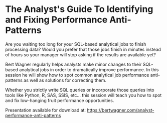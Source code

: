 # The Analyst's Guide To Identifying and Fixing Performance Anti-Patterns


Are you waiting too long for your SQL-based analytical jobs to finish processing data? Would you prefer that those jobs finish in minutes instead of hours so your manager will stop asking if the results are available yet? 

Bert Wagner regularly helps analysts make minor changes to their SQL-based analytical jobs in order to dramatically improve performance. In this session he will show how to spot common analytical job performance anti-patterns as well as solutions for correcting them. 

Whether you strictly write SQL queries or incorporate those queries into tools like Python, R, SAS, SSIS, etc… this session will teach you how to spot and fix low-hanging fruit performance opportunities. 

Presentation available for download at: https://bertwagner.com/analyst-performance-anti-patterns
